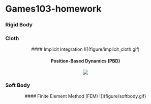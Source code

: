 # Games103-homework

### Rigid Body



### Cloth
<div align=center>
#### Implicit Integration
![](figure/implicit_cloth.gif)

#### Position-Based Dynamics (PBD)
![](figure/PBD.gif)
</div>

### Soft Body
<div align=center>
#### Finite Element Method (FEM)
![](figure/softbody.gif)
</div>

